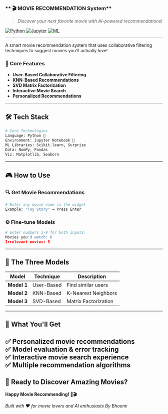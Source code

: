 ### ** 🎬 MOVIE RECOMMENDATION System**

> *Discover your next favorite movie with AI-powered recommendations!*

[![Python](https://img.shields.io/badge/Python-3.x-blue.svg)](https://python.org)
[![Jupyter](https://img.shields.io/badge/Jupyter-Notebook-orange.svg)](https://jupyter.org)
[![ML](https://img.shields.io/badge/ML-Collaborative%20Filtering-green.svg)](https://github.com)

---
A smart movie recommendation system that uses collaborative filtering techniques to suggest movies you'll actually love!

### 🎯 **Core Features**
- **User-Based Collaborative Filtering**
- **KNN-Based Recommendations** 
- **SVD Matrix Factorization**
- **Interactive Movie Search**
- **Personalized Recommendations**

---

## 🛠️ **Tech Stack**

```python
# Core Technologies
Language: Python 🐍
Environment: Jupyter Notebook 📓
ML Libraries: Scikit-learn, Surprise
Data: NumPy, Pandas
Viz: Matplotlib, Seaborn
```
---

## 🎮 **How to Use**

### 🔍 **Get Movie Recommendations** 
```python
# Enter any movie name in the widget
Example: "Toy Story" → Press Enter
```

### ⚙️ **Fine-tune Models** 
```python
# Enter numbers 1-9 for both inputs:
Movies you'd watch: 6
Irrelevant movies: 5
```

---

## 🤖 **The Three Models**

| Model | Technique | Description |
|-------|----------|-------------|
| **Model 1** | User-Based | Find similar users |
| **Model 2** | KNN-Based | K-Nearest Neighbors |
| **Model 3** | SVD-Based | Matrix Factorization |

---

## 🎯 **What You'll Get**

✅ **Personalized movie recommendations**  
✅ **Model evaluation & error tracking**  
✅ **Interactive movie search experience**  
✅ **Multiple recommendation algorithms**
---

## 🎉 **Ready to Discover Amazing Movies?**

**Happy Movie Recommending! 🍿🎬**

*Built with ❤️ for movie lovers and AI enthusiasts By Bhoomi*
